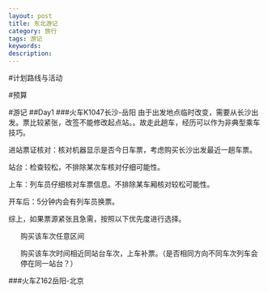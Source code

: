 ```yaml
---
layout: post
title: 东北游记 
category: 旅行
tags: 游记
keywords: 
description: 
---
```



#计划路线与活动


#预算

#游记
##Day1
###火车K1047长沙-岳阳
由于出发地点临时改变，需要从长沙出发。票比较紧张，改签不能修改起点站。。故走此趟车，经历可以作为非典型乘车技巧。

进站票证核对：核对机器显示是否今日车票，考虑购买长沙出发最近一趟车票。

站台：检查较松，不排除某次车核对仔细可能性。

上车：列车员仔细核对车票信息。不排除某车厢核对较松可能性。

开车后：5分钟内会有列车员换票。

综上，如果票源紧张且急需，按照以下优先度进行选择。
<ol>购买该车次任意区间</ol>
<ol>购买该车次时间相近同站台车次，上车补票。（是否相同方向不同车次列车会停在同一站台？）</ol>
###火车Z162岳阳-北京

